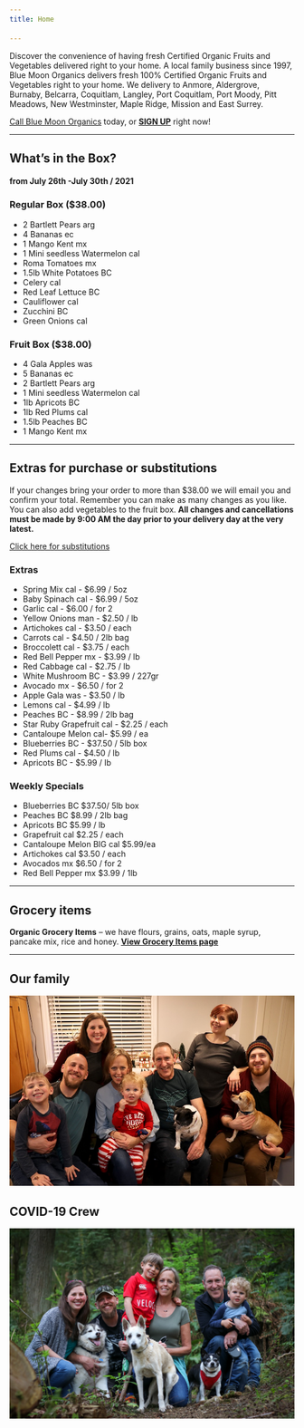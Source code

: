 ```yaml
---
title: Home

---
```

Discover the convenience of having fresh Certified Organic Fruits and Vegetables delivered right to your home. A local family business since 1997, Blue Moon Organics delivers fresh 100% Certified Organic Fruits and Vegetables right to your home. We delivery to Anmore, Aldergrove, Burnaby, Belcarra, Coquitlam, Langley, Port Coquitlam, Port Moody, Pitt Meadows, New Westminster, Maple Ridge, Mission and East Surrey.

[Call Blue Moon Organics](/contact) today, or [**SIGN UP**](/sign-up) right now!

***

## What’s in the Box?

#### **from  July 26th -July 30th / 2021**

### Regular Box ($38.00)

* 2 Bartlett Pears arg
* 4 Bananas  ec
* 1 Mango Kent  mx
* 1 Mini seedless Watermelon cal
* Roma Tomatoes  mx
* 1.5lb White Potatoes  BC
* Celery  cal
* Red Leaf Lettuce  BC
* Cauliflower  cal
* Zucchini  BC
* Green Onions  cal

### Fruit Box ($38.00)

* 4 Gala Apples  was
* 5 Bananas  ec
* 2 Bartlett Pears  arg
* 1 Mini seedless Watermelon cal
* 1lb Apricots  BC
* 1lb Red Plums  cal
* 1.5lb Peaches  BC
* 1 Mango Kent  mx

***

## Extras for purchase or substitutions

If your changes bring your order to more than $38.00 we will email you and confirm your total. Remember you can make as many changes as you like. You can also add vegetables to the fruit box. **All changes and cancellations must be made by 9:00 AM the day prior to your delivery day at the very latest.**

[Click here for substitutions](/substitutions "Click here for substitutions")

### Extras

* Spring Mix cal  -  $6.99 / 5oz
* Baby Spinach cal  -  $6.99 / 5oz
* Garlic  cal - $6.00 / for 2
* Yellow Onions man - $2.50 / lb
* Artichokes  cal - $3.50 / each
* Carrots  cal - $4.50 / 2lb bag
* Broccolett cal - $3.75 / each
* Red Bell Pepper  mx - $3.99 / lb
* Red Cabbage  cal - $2.75 / lb
* White Mushroom BC - $3.99 / 227gr
* Avocado  mx - $6.50 / for 2
* Apple Gala  was - $3.50 / lb
* Lemons  cal - $4.99 / lb
* Peaches  BC - $8.99 / 2lb bag
* Star Ruby Grapefruit cal  - $2.25 / each
* Cantaloupe Melon cal- $5.99 / ea
* Blueberries  BC - $37.50 / 5lb box
* Red Plums  cal - $4.50 / lb
* Apricots  BC -  $5.99 / lb

### Weekly Specials

* Blueberries  BC  $37.50/ 5lb box
* Peaches  BC   $8.99 / 2lb bag
* Apricots  BC  $5.99 / lb
* Grapefruit  cal   $2.25 / each
* Cantaloupe Melon BIG cal  $5.99/ea
* Artichokes  cal  $3.50 / each
* Avocados  mx   $6.50 / for 2
* Red Bell Pepper  mx   $3.99 / 1lb

***

## Grocery items

**Organic Grocery Items** – we have flours, grains, oats, maple syrup, pancake mix, rice and honey. [**View Grocery Items page**](/groceries)

***

## Our family

![Our family.](./uploads/IMG_1376-copy.jpg "Our family")

## COVID-19 Crew

![COVID-19 crew.](./uploads/covid.jpg "COVID-19 crew")